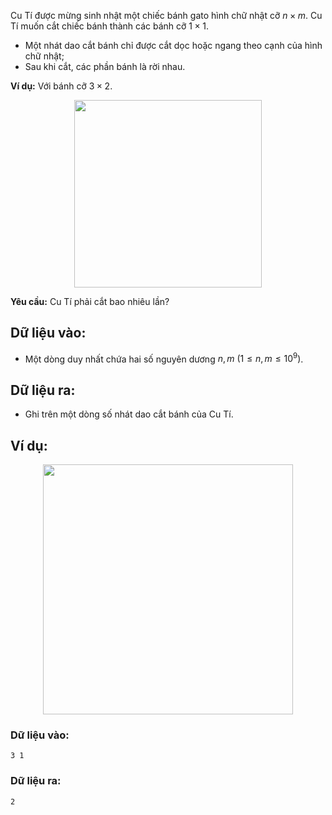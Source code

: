 Cu Tí được mừng sinh nhật một chiếc bánh gato hình chữ nhật cỡ $n×m$. Cu Tí muốn cắt chiếc bánh thành các bánh cỡ $1×1$. 
- Một nhát dao cắt bánh chỉ được cắt dọc hoặc ngang theo cạnh của hình chữ nhật;
- Sau khi cắt, các phần bánh là rời nhau.

**Ví dụ:** Với bánh cỡ $3×2$.
<center><img src="/images/problems/182/CUTTING.png" width="300px" /></center>

**Yêu cầu:** Cu Tí phải cắt bao nhiêu lần?
## Dữ liệu vào:
- Một dòng duy nhất chứa hai số nguyên dương $n,m\ (1≤n,m≤10^9)$.

## Dữ liệu ra:
- Ghi trên một dòng số nhát dao cắt bánh của Cu Tí.

## Ví dụ:
<center><img src="/images/problems/182/CUTTING2.png" width="400px" /></center>

### Dữ liệu vào:
```
3 1
```

### Dữ liệu ra:
```
2
```